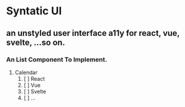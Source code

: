 # Syntatic UI

## an unstyled user interface a11y for react, vue, svelte, ...so on.

### An List Component To Implement. 

1. Calendar
    1. [ ] React
    1. [ ] Vue
    1. [ ] Svelte
    1. [ ] ...
